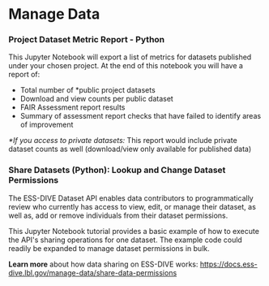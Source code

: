 # Manage Data


### Project Dataset Metric Report - Python
This Jupyter Notebook will export a list of metrics for datasets published under your chosen project. At the end of this notebook you will have a report of:
- Total number of *public project datasets
- Download and view counts per public dataset
- FAIR Assessment report results
- Summary of assessment report checks that have failed to identify areas of improvement

_*If you access to private datasets:_ This report would include private dataset counts as well (download/view only available for published data)

### Share Datasets (Python): Lookup and Change Dataset Permissions
The ESS-DIVE Dataset API enables data contributors to programmatically review who currently has access to view, edit, or
manage their dataset, as well as, add or remove individuals from their dataset permissions. 

This Jupyter Notebook tutorial provides a basic example of how to execute the API's sharing operations for one dataset.
The example code could readily be expanded to manage dataset permissions in bulk.

**Learn more** about how data sharing on ESS-DIVE works: https://docs.ess-dive.lbl.gov/manage-data/share-data-permissions
